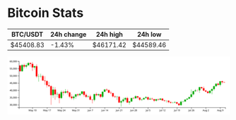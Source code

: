 # Bitcoin Stats

BTC/USDT|24h change|24h high|24h low|
|---|---|---|---|
|$45408.83|-1.43%|$46171.42|$44589.46|

<img src="./chart.svg">
